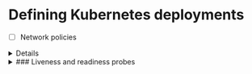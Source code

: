 # Defining Kubernetes deployments

- [ ] Network policies
<details>
<summary>Details</summary>

### Description
### Reason
### Reference
### Example
</details>

<details>
<summary>### Liveness and readiness probes</summary>

### Description
### Reason
### Reference
### Example
</details>

